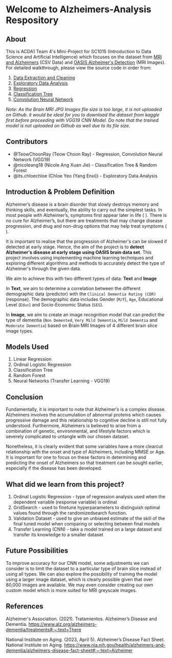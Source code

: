 # Welcome to Alzheimers-Analysis Respository

## About

This is ACDA1 Team 4's Mini-Project for SC1015 (Introduction to Data Science and Artificial Intelligence) which focuses on the dataset from [MRI and Alzheimers](https://www.kaggle.com/datasets/jboysen/mri-and-alzheimers?resource=download) (CSV Data) and [OASIS Alzheimer's Detection](https://www.kaggle.com/datasets/ninadaithal/imagesoasis) (MRI Images). For detailed walkthrough, please view the source code in order from:

1. [Data Extraction and Cleaning](https://github.com/TeowChoonRay/Alzheimer-Analysis/blob/main/Data%20Extraction%20and%20Cleaning.ipynb)
2. [Exploratory Data Analysis](https://github.com/TeowChoonRay/Alzheimer-Analysis/blob/main/Exploratory%20Data%20Analysis.ipynb)
3. [Regression](https://github.com/TeowChoonRay/Alzheimer-Analysis/blob/main/Regression.ipynb)
4. [Classification Tree](https://github.com/TeowChoonRay/Alzheimer-Analysis/blob/main/Classification%20Tree.ipynb)
5. [Convolution Neural Network](https://github.com/TeowChoonRay/Alzheimer-Analysis/blob/main/Convolution%20Neural%20Network%20(VGG19).ipynb)

*Note: As the Brain MRI JPG Images file size is too large, it is not uploaded on Github. it would be ideal for you to download the dataset from kaggle first before proceeding with VGG19 CNN Model. Do note that the trained model is not uploaded on Github as well due to its file size.*
  
## Contributors

- @TeowChoonRay (Teow Choon Ray) - Regression, Convolution Neural Network (VGG19)
- @nicoleang18 (Nicole Ang Xuan Jie) - Classification Tree & Random Forest
- @its.chloechloe (Chloe Yeo (Yang Enxi)) - Exploratory Data Analysis

## Introduction & Problem Definition 

Alzheimer’s disease is a brain disorder that slowly destroys memory and thinking skills, and eventually, the ability to carry out the simplest tasks. In most people with Alzheimer’s, symptoms first appear later in life ( ). There is no cure for Alzheimer’s, but there are treatments that may change disease progression, and drug and non-drug options that may help treat symptoms ( ).

It is important to realise that the progression of Alzheimer's can be slowed if detected at early stage. Hence, the aim of the project is to **detect Alzheimer's disease at early stage using OASIS brain data set**. This project involves using implementing machine learning techniques and exploring different algorithms and methods to accurately detect the type of Alzheimer's through the given data. 

We aim to achieve this with two different types of data: **Text** and **Image**

In **Text**, we aim to determine a correlation between the different demographic data (predictor) with the `Clinical Dementia Rating (CDR)` (response). The demographic data includes Gender (`M/F`), `Age`, Educational Level (`Educ`) and Socio-Economic Status (`SES`).

In **Image**, we aim to create an image recognition model that can predict the type of dementia (`Non Demented`, `Very Mild Dementia`, `Mild Dementia` and `Moderate Dementia`) based on Brain MRI Images of 4 different brain slice image types.

## Models Used

1. Linear Regression
2. Ordinal Logistic Regression
3. Classification Tree
4. Random Forest
5. Neural Networks (Transfer Learning - VGG19)

## Conclusion
Fundamentally, it is important to note that Alzheimer’s is a complex disease. Alzheimers ​​involves the accumulation of abnormal proteins which causes progressive damage and this relationship to cognitive decline is still not fully understood. Furthermore, Alzheimers is believed to arise from a combination of genetic, environmental, and lifestyle factors which is severely complicated to untangle with our chosen dataset.

Nonetheless, it is clearly evident that some variables have a more clearcut relationship with the onset and type of Alzheimers, including MMSE or Age. It is important for one to focus on these factors in determining and predicting the onset of Alzheimers so that treatment can be sought earlier, especially if the disease has been developed.

## What did we learn from this project?

1. Ordinal Logistic Regression - type of regression analysis used when the dependent variable (response variable) is ordinal
2. GridSearch - used to finetune hyperparameters to distinguish optimal values found through the randomizedsearch function. 
3. Validation Dataset - used to give an unbiased estimate of the skill of the final tuned model when comparing or selecting between final models
4. Transfer Learning (CNN) -  take a model trained on a large dataset and transfer its knowledge to a smaller dataset

## Future Possibilities
To improve accuracy for our CNN model, some adjustments we can consider is to limit the dataset to a particular type of brain slice instead of using all types. We can also explore the possibility of training the model using a larger image dataset, which is clearly possible given that over 80,000 images are available. We may even consider creating our own custom model which is more suited for MRI greyscale images.

## References
Alzheimer's Association. (2021). Tratamientos. Alzheimer’s Disease and Dementia. https://www.alz.org/alzheimers-dementia/treatments#:~:text=There

National Institute on Aging. (2023, April 5). Alzheimer’s Disease Fact Sheet. National Institute on Aging. https://www.nia.nih.gov/health/alzheimers-and-dementia/alzheimers-disease-fact-sheet#:~:text=Alzheimer
